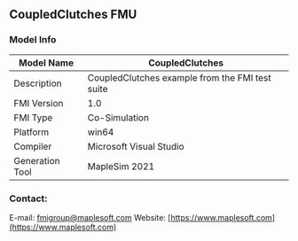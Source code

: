## CoupledClutches FMU
### Model Info
|Model Name|CoupledClutches|
|-|-|
|Description|CoupledClutches example from the FMI test suite|
|FMI Version|1.0|
|FMI Type|Co-Simulation|
|Platform|win64|
|Compiler|Microsoft Visual Studio|
|Generation Tool|MapleSim 2021|
### Contact:
E-mail: fmigroup@maplesoft.com
Website: [https://www.maplesoft.com](https://www.maplesoft.com)
